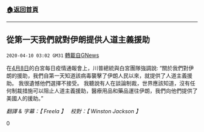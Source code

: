 ###  [:house:返回首頁](https://github.com/ourhimalayas/txt)
---

## 從第一天我們就對伊朗提供人道主義援助
`2020-04-10 03:02 GM31` [轉載自GNews](https://gnews.org/zh-hant/168170/)

在[4月8日](https://www.youtube.com/watch?v=QG7SGb4vQsY)的白宮每日疫情通報會上，川普總統與白宮團隊強調說: “關於我們對伊朗的援助，我們自第一天知道該病毒襲擊了伊朗人民以來，就提供了人道主義援助。 我很遺憾他們選擇不接受。 我聽說有人在談論制裁，世界應該知道，沒有任何制裁措施可以阻止人道主義援助，醫療用品和藥品運往伊朗，我們向他們提供了美國人的援助。”

*翻譯* *&* *字幕：【* *Freela* *】*    *校對：【* *Winston Jackson* *】*

0
